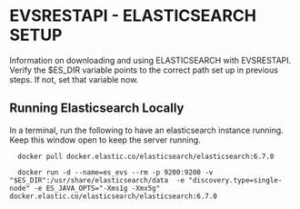 # EVSRESTAPI - ELASTICSEARCH SETUP

Information on downloading and using ELASTICSEARCH with EVSRESTAPI.
Verify the $ES_DIR variable points to the correct path set up in previous steps. If not, set that variable now. 

## Running Elasticsearch Locally

In a terminal, run the following to have an elasticsearch instance running. Keep this window open to keep the server running.

      docker pull docker.elastic.co/elasticsearch/elasticsearch:6.7.0

      docker run -d --name=es_evs --rm -p 9200:9200 -v "$ES_DIR":/usr/share/elasticsearch/data  -e "discovery.type=single-node" -e ES_JAVA_OPTS="-Xms1g -Xmx5g" docker.elastic.co/elasticsearch/elasticsearch:6.7.0


